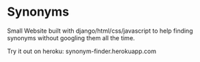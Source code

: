 # Synonyms
Small Website built with django/html/css/javascript to help finding synonyms without googling them all the time.


Try it out on heroku: synonym-finder.herokuapp.com
